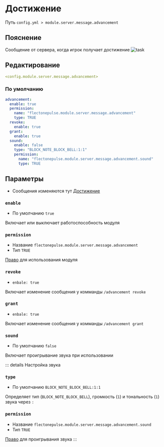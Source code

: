 # Достижение
Путь `config.yml > module.server.message.advancement`

## Пояснение
Сообщение от сервера, когда игрок получает достижение
![task](/task.png)

## Редактирование
```yaml
<config.module.server.message.advancement>
```

### По умолчанию
```yaml
advancement:
  enable: true
  permission:
    name: "flectonepulse.module.server.message.advancement"
    type: TRUE
  revoke:
    enable: true
  grant:
    enable: true
  sound:
    enable: false
    type: "BLOCK_NOTE_BLOCK_BELL:1:1"
    permission:
      name: "flectonepulse.module.server.message.advancement.sound"
      type: TRUE
```

## Параметры

- Сообщения изменяются тут [Достижение](/ru/messages/ru_ru/module/server/message/advancement/)

### `enable`
- По умолчанию `true`

Включает или выключает работоспособность модуля

### `permission`
- Название `flectonepulse.module.server.message.advancement`
- Тип `TRUE`

[Право](/ru/config/module/#пояснение) для использования модуля

### `revoke`
- `enbale: true`

Включает изменение сообщения у комманды `/advancement revoke`

### `grant`
- `enbale: true`

Включает изменение сообщения у комманды `/advancement grant`

### `sound`
- По умолчанию `false`

Включает проигрывание звука при использовании

::: details Настройка звука
### `type`
- По умолчанию `BLOCK_NOTE_BLOCK_BELL:1:1`

Определяет тип (`BLOCK_NOTE_BLOCK_BELL`), громкость (`1`) и тональность (`1`) звука через `:`

### `permission`
- Название `flectonepulse.module.server.message.advancement.sound`
- Тип `TRUE`

[Право](/ru/config/module/#пояснение) для проигрывания звука
:::
